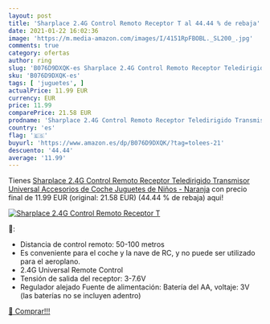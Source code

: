 ```yaml
---
layout: post
title: 'Sharplace 2.4G Control Remoto Receptor T al 44.44 % de rebaja'
date: 2021-01-22 16:02:36
image: 'https://m.media-amazon.com/images/I/4151RpFBOBL._SL200_.jpg'
comments: true
category: ofertas
author: ring
slug: 'B076D9DXQK-es Sharplace 2.4G Control Remoto Receptor Teledirigido...'
sku: 'B076D9DXQK-es'
tags: [ 'juguetes', ]
actualPrice: 11.99 EUR
currency: EUR
price: 11.99
comparePrice: 21.58 EUR
prodname: 'Sharplace 2.4G Control Remoto Receptor Teledirigido Transmisor Universal Accesorios de Coche Juguetes de Niños - Naranja'
country: 'es'
flag: '🇪🇸'
buyurl: 'https://www.amazon.es/dp/B076D9DXQK/?tag=tolees-21'
descuento: '44.44'
average: '11.99'
---
```


Tienes [Sharplace 2.4G Control Remoto Receptor Teledirigido Transmisor Universal Accesorios de Coche Juguetes de Niños - Naranja](https://www.amazon.es/dp/B076D9DXQK/?tag=tolees-21) con precio final de  11.99 EUR (original: 21.58 EUR) (44.44 %  de rebaja) aqui!

[![Sharplace 2.4G Control Remoto Receptor T](https://m.media-amazon.com/images/I/4151RpFBOBL._SL200_.jpg)](https://www.amazon.es/dp/B076D9DXQK/?tag=tolees-21)

🔎:

- Distancia de control remoto: 50-100 metros
- Es conveniente para el coche y la nave de RC, y no puede ser utilizado para el aeroplano.
- 2.4G Universal Remote Control
- Tensión de salida del receptor: 3-7.6V
- Regulador alejado Fuente de alimentación: Batería del AA, voltaje: 3V (las baterías no se incluyen adentro)

[🛒 Comprar!!!](https://www.amazon.es/dp/B076D9DXQK/?tag=tolees-21)
